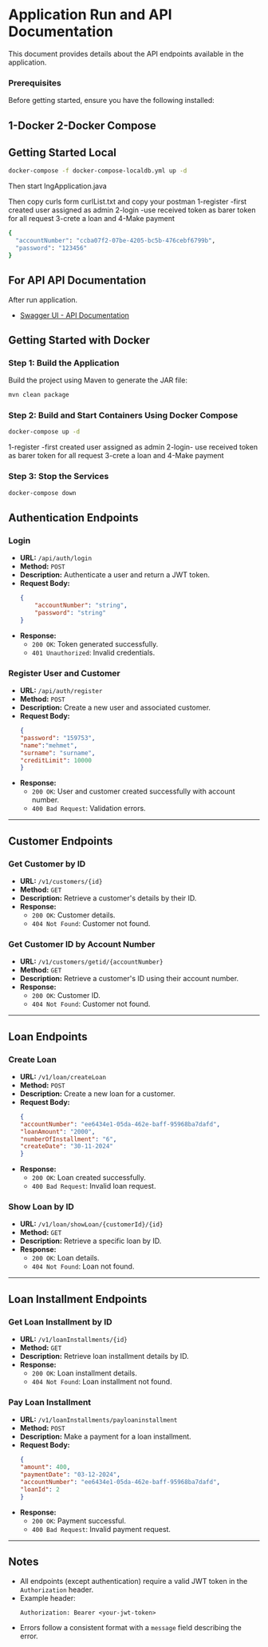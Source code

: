 # Application Run and API Documentation

This document provides details about the API endpoints available in the application.

### Prerequisites
Before getting started, ensure you have the following installed:

1-Docker
2-Docker Compose
---
## Getting Started Local
```bash
docker-compose -f docker-compose-localdb.yml up -d
```
Then start IngApplication.java 

Then copy curls form curlList.txt and copy your postman
1-register -first created user assigned as admin
2-login -use received token as barer token for all request
3-crete a loan and
4-Make payment


```bash
{
  "accountNumber": "ccba07f2-07be-4205-bc5b-476cebf6799b",
  "password": "123456"
}
```

## For API API Documentation
After run application.
- [Swagger UI - API Documentation](http://localhost:8080/swagger-ui/index.html#/)
## Getting Started with Docker


### Step 1: Build the Application

Build the project using Maven to generate the JAR file:


```bash
mvn clean package
```

### Step 2: Build and Start Containers Using Docker Compose
```bash
docker-compose up -d
```

1-register -first created user assigned as admin
2-login- use received token as barer token for all request
3-crete a loan and
4-Make payment
### Step 3: Stop the Services
```bash
docker-compose down
```
## Authentication Endpoints

### Login
- **URL:** `/api/auth/login`
- **Method:** `POST`
- **Description:** Authenticate a user and return a JWT token.
- **Request Body:**
    ```json
    {
        "accountNumber": "string",
        "password": "string"
    }
    ```
- **Response:**
    - `200 OK`: Token generated successfully.
    - `401 Unauthorized`: Invalid credentials.

### Register User and Customer
- **URL:** `/api/auth/register`
- **Method:** `POST`
- **Description:** Create a new user and associated customer.
- **Request Body:**
    ```json
    {
  "password": "159753",
  "name":"mehmet",
  "surname": "surname",
  "creditLimit": 10000
    }
    ```
- **Response:**
    - `200 OK`: User and customer created successfully with account number.
    - `400 Bad Request`: Validation errors.

---

## Customer Endpoints

### Get Customer by ID
- **URL:** `/v1/customers/{id}`
- **Method:** `GET`
- **Description:** Retrieve a customer's details by their ID.
- **Response:**
    - `200 OK`: Customer details.
    - `404 Not Found`: Customer not found.

### Get Customer ID by Account Number
- **URL:** `/v1/customers/getid/{accountNumber}`
- **Method:** `GET`
- **Description:** Retrieve a customer's ID using their account number.
- **Response:**
    - `200 OK`: Customer ID.
    - `404 Not Found`: Customer not found.

---

## Loan Endpoints

### Create Loan
- **URL:** `/v1/loan/createLoan`
- **Method:** `POST`
- **Description:** Create a new loan for a customer.
- **Request Body:**
    ```json
    {
  "accountNumber": "ee6434e1-05da-462e-baff-95968ba7dafd",
  "loanAmount": "2000",
  "numberOfInstallment": "6",
  "createDate": "30-11-2024"
    }
    ```
- **Response:**
    - `200 OK`: Loan created successfully.
    - `400 Bad Request`: Invalid loan request.

### Show Loan by ID
- **URL:** `/v1/loan/showLoan/{customerId}/{id}`
- **Method:** `GET`
- **Description:** Retrieve a specific loan by ID.
- **Response:**
    - `200 OK`: Loan details.
    - `404 Not Found`: Loan not found.

---

## Loan Installment Endpoints

### Get Loan Installment by ID
- **URL:** `/v1/loanInstallments/{id}`
- **Method:** `GET`
- **Description:** Retrieve loan installment details by ID.
- **Response:**
    - `200 OK`: Loan installment details.
    - `404 Not Found`: Loan installment not found.

### Pay Loan Installment
- **URL:** `/v1/loanInstallments/payloaninstallment`
- **Method:** `POST`
- **Description:** Make a payment for a loan installment.
- **Request Body:**
    ```json
    {
  "amount": 400,
  "paymentDate": "03-12-2024",
  "accountNumber": "ee6434e1-05da-462e-baff-95968ba7dafd",
  "loanId": 2
    }
    ```
- **Response:**
    - `200 OK`: Payment successful.
    - `400 Bad Request`: Invalid payment request.

---

## Notes

- All endpoints (except authentication) require a valid JWT token in the `Authorization` header.
- Example header:
    ```
    Authorization: Bearer <your-jwt-token>
    ```
- Errors follow a consistent format with a `message` field describing the error.